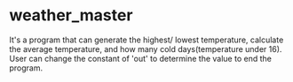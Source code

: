 # weather_master
It's a program that can generate the highest/ lowest temperature, calculate the average temperature, and how many cold days(temperature under 16).
User can change the constant of 'out' to determine the value to end the program.
